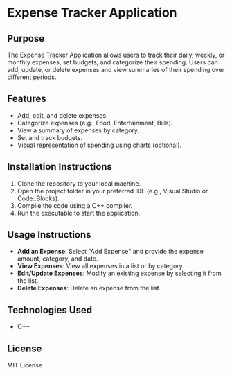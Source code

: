 # Expense Tracker Application

## Purpose
The Expense Tracker Application allows users to track their daily, weekly, or monthly expenses, set budgets, and categorize their spending. Users can add, update, or delete expenses and view summaries of their spending over different periods.

## Features
- Add, edit, and delete expenses.
- Categorize expenses (e.g., Food, Entertainment, Bills).
- View a summary of expenses by category.
- Set and track budgets.
- Visual representation of spending using charts (optional).

## Installation Instructions
1. Clone the repository to your local machine.
2. Open the project folder in your preferred IDE (e.g., Visual Studio or Code::Blocks).
3. Compile the code using a C++ compiler.
4. Run the executable to start the application.

## Usage Instructions
- **Add an Expense**: Select "Add Expense" and provide the expense amount, category, and date.
- **View Expenses**: View all expenses in a list or by category.
- **Edit/Update Expenses**: Modify an existing expense by selecting it from the list.
- **Delete Expenses**: Delete an expense from the list.

## Technologies Used
- C++

## License
MIT License
